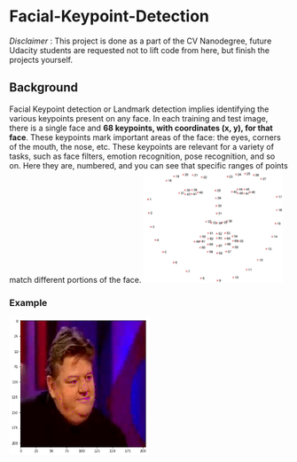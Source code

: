 # Facial-Keypoint-Detection
*Disclaimer* : This project is done as a part of the CV Nanodegree, future Udacity students are requested not to lift code from here, but finish the projects yourself. 

## Background
Facial Keypoint detection or Landmark detection implies identifying the various keypoints present on any face. In each training and test image, there is a single face and **68 keypoints, with coordinates (x, y), for that face**.  These keypoints mark important areas of the face: the eyes, corners of the mouth, the nose, etc. These keypoints are relevant for a variety of tasks, such as face filters, emotion recognition, pose recognition, and so on. Here they are, numbered, and you can see that specific ranges of points match different portions of the face.
<img src='images/landmarks_numbered.jpg' width=50% height=50%/>

### Example
<img src='images/index.png' width=50% height=50%/>

